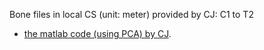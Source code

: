 
Bone files in local CS (unit: meter) provided by CJ: C1 to T2
- [the matlab code (using PCA) by CJ](MidplaneCalculatoin_Vertebrae.m).
